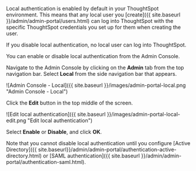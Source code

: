 Local authentication is enabled by default in your ThoughtSpot environment. This means that any local user you [create]({{ site.baseurl }}/admin/admin-portal/users.html) can log into ThoughtSpot with the specific ThoughtSpot credentials you set up for them when creating the user.

If you disable local authentication, no local user can log into ThoughtSpot.

You can enable or disable local authentication from the Admin Console.

Navigate to the Admin Console by clicking on the **Admin** tab from the top navigation bar. Select **Local** from the side navigation bar that appears.

![Admin Console - Local]({{ site.baseurl }}/images/admin-portal-local.png "Admin Console - Local")

Click the **Edit** button in the top middle of the screen.

![Edit local authentication]({{ site.baseurl }}/images/admin-portal-local-edit.png "Edit local authentication")

Select **Enable** or **Disable**, and click **OK**.

Note that you cannot disable local authentication until you configure [Active Directory]({{ site.baseurl}}/admin/admin-portal/authentication-active-directory.html) or [SAML authentication]({{ site.baseurl }}/admin/admin-portal/authentication-saml.html).
